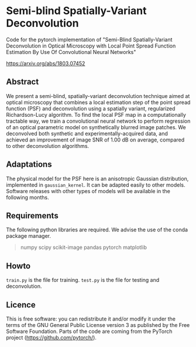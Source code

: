 # Semi-blind Spatially-Variant Deconvolution
Code for the pytorch implementation of "Semi-Blind Spatially-Variant Deconvolution in Optical Microscopy with Local Point Spread Function Estimation By Use Of Convolutional Neural Networks"

https://arxiv.org/abs/1803.07452

## Abstract
We present a semi-blind, spatially-variant deconvolution technique aimed at optical microscopy that combines a local estimation step of the point spread function (PSF) and deconvolution using a spatially variant, regularized Richardson-Lucy algorithm. To find the local PSF map in a computationally tractable way, we train a convolutional neural network to perform regression of an optical parametric model on synthetically blurred image patches. We deconvolved both synthetic and experimentally-acquired data, and achieved an improvement of image SNR of 1.00 dB on average, compared to other deconvolution algorithms.

## Adaptations
The physical model for the PSF here is an anisotropic Gaussian distribution, implemented in `gaussian_kernel`. It can be adapted easily to other models. Software releases with other types of models will be available in the following months.

## Requirements
The following python libraries are required. We advise the use of the conda package manager.
> numpy
> scipy
> scikit-image
> pandas
> pytorch
> matplotlib

## Howto
`train.py` is the file for training. `test.py` is the file for testing and deconvolution.

## Licence
This is free software: you can redistribute it and/or modify it under the terms of the GNU General Public License version 3 as published by the Free Software Foundation. Parts of the code are coming from the PyTorch project (https://github.com/pytorch/).
